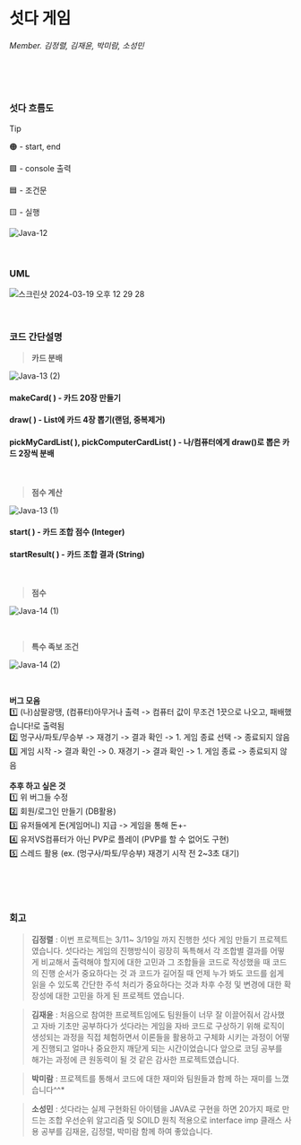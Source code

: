 ﻿# 섯다 게임
###### Member. 김정렬, 김재윤, 박미람, 소성민

<br/>
<br/>

### 섯다 흐름도
> [!TIP]
> 🟠 - start, end
>
> 🟩 - console 출력
> 
> 🟦 - 조건문
> 
> 🟨 - 실행

![Java-12](https://github.com/encore-full-stack-5/gambling-git/assets/125454927/06ca4a38-316f-4463-8ea8-dba1b3f12c2d)

<br/>

### UML
![스크린샷 2024-03-19 오후 12 29 28](https://github.com/encore-full-stack-5/gambling-git/assets/125454927/da8dfa5f-e014-4006-8bc4-48d6252ef642)

<br/>

### 코드 간단설명

> **카드 분배**
> 
![Java-13 (2)](https://github.com/encore-full-stack-5/gambling-git/assets/125454927/a621febd-4e05-4c46-94fa-eb5b0b601371)
#### makeCard( ) - 카드 20장 만들기
#### draw( ) - List에 카드 4장 뽑기(랜덤, 중복제거)
#### pickMyCardList( ), pickComputerCardList( ) - 나/컴퓨터에게 draw()로 뽑은 카드 2장씩 분배

<br/>

> **점수 계산**
> 
![Java-13 (1)](https://github.com/encore-full-stack-5/gambling-git/assets/125454927/c255577b-2370-47d4-9b4f-1edfb7f905ed)
#### start( ) - 카드 조합 점수 (Integer)
#### startResult( ) - 카드 조합 결과 (String)

<br/>

> **점수**
> 
![Java-14 (1)](https://github.com/encore-full-stack-5/gambling-git/assets/125454927/1fdf1db2-92de-42c7-abf8-d93df397a9c9)

<br/>

> **특수 족보 조건**
> 
![Java-14 (2)](https://github.com/encore-full-stack-5/gambling-git/assets/125454927/74223093-b82a-4df2-a289-82cab0023416)

<br/>

**버그 모음**
<br/>
1️⃣ (나)삼팔광땡, (컴퓨터)아무거나 출력 -> 컴퓨터 값이 무조건 1끗으로 나오고, 패배했습니다!로 출력됨
<br/>
2️⃣ 멍구사/파토/무승부 -> 재경기 -> 결과 확인 -> 1. 게임 종료 선택 -> 종료되지 않음
<br/>
3️⃣ 게임 시작 -> 결과 확인 -> 0. 재경기 -> 결과 확인 -> 1. 게임 종료 -> 종료되지 않음
<br/>
<br/>
**추후 하고 싶은 것**
<br/>
1️⃣ 위 버그들 수정
<br/>
2️⃣ 회원/로그인 만들기 (DB활용)
<br/>
3️⃣ 유저들에게 돈(게임머니) 지급 -> 게임을 통해 돈+-
<br/>
4️⃣ 유저VS컴퓨터가 아닌 PVP로 플레이 (PVP를 할 수 없어도 구현)
<br/>
5️⃣ 스레드 활용 (ex. (멍구사/파토/무승부) 재경기 시작 전 2~3초 대기)


<br/>
<br/>
<br/>

### 회고
> **김정렬** : 이번 프로젝트는 3/11~ 3/19일 까지 진행한 섯다 게임 만들기 프로젝트였습니다.
섯다라는 게임의 진행방식이 굉장히 독특해서 각 조합별 결과를 어떻게 비교해서 출력해야 할지에 대한 고민과 그 조합들을 코드로 작성했을 때 코드의 진행 순서가 중요하다는 것 과 코드가 길어질 때 언제 누가 봐도 코드를 쉽게 읽을 수 있도록 간단한 주석 처리가 중요하다는 것과 차후 수정 및 변경에 대한 확장성에 대한 고민을 하게 된 프로젝트 였습니다.


> **김재윤** : 처음으로 참여한 프로젝트임에도 팀원들이 너무 잘 이끌어줘서 감사했고
자바 기초만 공부하다가 섯다라는 게임을 자바 코드로 구상하기 위해 로직이 생성되는 과정을 직접 체험하면서 이론들을 활용하고 구체화 시키는 과정이 어떻게 진행되고 얼마나 중요한지 깨닫게 되는 시간이었습니다
앞으로 코딩 공부를 해가는 과정에 큰 원동력이 될 것 같은 감사한 프로젝트였습니다.


> **박미람** : 프로젝트를 통해서 코드에 대한 재미와 팀원들과 함께 하는 재미를 느꼈습니다^^*


> **소성민** : 섯다라는 실제 구현화된 아이템을 JAVA로 구현을 하면 20가지 패로 만드는 조합 우선순위 알고리즘 및 SOILD 원칙 적용으로 interface imp 클래스 사용 공부를 김재윤, 김정렬, 박미람 함께 하여 좋았습니다.
